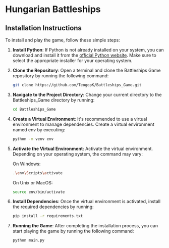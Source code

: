 # Hungarian Battleships

## Installation Instructions

To install and play the game, follow these simple steps:

1. **Install Python**: If Python is not already installed on your system, you can download and install it from the [official Python website](https://www.python.org/downloads/). Make sure to select the appropriate installer for your operating system.
   
2. **Clone the Repository**: Open a terminal and clone the Battleships Game repository by running the following command:

    ```bash
    git clone https://github.com/TeogopK/Battleships_Game.git
    ```

3. **Navigate to the Project Directory**: Change your current directory to the Battleships_Game directory by running:

    ```bash
    cd Battleships_Game
    ```

4. **Create a Virtual Environment**: It's recommended to use a virtual environment to manage dependencies. Create a virtual environment named env by executing:

    ```bash
    python -m venv env
    ```

5. **Activate the Virtual Environment**: Activate the virtual environment. Depending on your operating system, the command may vary:
   
    On Windows:
    ```bash
    .\env\Scripts\activate
    ```

    On Unix or MacOS:
    ```bash
    source env/bin/activate
    ```

6. **Install Dependencies**: Once the virtual environment is activated, install the required dependencies by running:

    ```bash
    pip install -r requirements.txt
    ```

7. **Running the Game**: After completing the installation process, you can start playing the game by running the following command:

    ```bash
    python main.py
    ```
